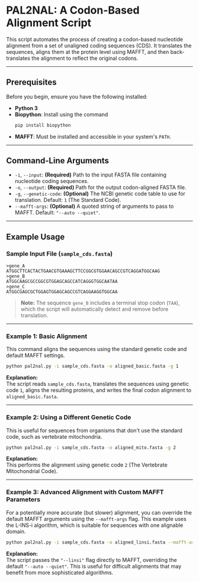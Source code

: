 # PAL2NAL: A Codon-Based Alignment Script

This script automates the process of creating a codon-based nucleotide alignment from a set of unaligned coding sequences (CDS). It translates the sequences, aligns them at the protein level using MAFFT, and then back-translates the alignment to reflect the original codons.

---

## Prerequisites

Before you begin, ensure you have the following installed:

- **Python 3**
- **Biopython**: Install using the command  
  ```bash
  pip install biopython
  ```
- **MAFFT**: Must be installed and accessible in your system's `PATH`.

---

## Command-Line Arguments

- `-i`, `--input`: **(Required)** Path to the input FASTA file containing nucleotide coding sequences.  
- `-o`, `--output`: **(Required)** Path for the output codon-aligned FASTA file.  
- `-g`, `--genetic-code`: **(Optional)** The NCBI genetic code table to use for translation. Default: `1` (The Standard Code).  
- `--mafft-args`: **(Optional)** A quoted string of arguments to pass to MAFFT. Default: `"--auto --quiet"`.

---

## Example Usage

### Sample Input File (`sample_cds.fasta`)

```fasta
>gene_A
ATGGCTTCACTACTGAACGTGAAAGCTTCCGGCGTGGAACAGCCGTCAGGATGGCAAG
>gene_B
ATGGCAAGCGCCGGCGTGGAGCAGCCATCAGGGTGGCAATAA
>gene_C
ATGGCGAGCGCTGGAGTGGAGCAGCCGTCAGGAAGGTGGCAA
```

> **Note:** The sequence `gene_B` includes a terminal stop codon (`TAA`), which the script will automatically detect and remove before translation.

---

### Example 1: Basic Alignment

This command aligns the sequences using the standard genetic code and default MAFFT settings.

```bash
python pal2nal.py -i sample_cds.fasta -o aligned_basic.fasta -g 1
```

**Explanation:**  
The script reads `sample_cds.fasta`, translates the sequences using genetic code `1`, aligns the resulting proteins, and writes the final codon alignment to `aligned_basic.fasta`.

---

### Example 2: Using a Different Genetic Code

This is useful for sequences from organisms that don't use the standard code, such as vertebrate mitochondria.

```bash
python pal2nal.py -i sample_cds.fasta -o aligned_mito.fasta -g 2
```

**Explanation:**  
This performs the alignment using genetic code `2` (The Vertebrate Mitochondrial Code).

---

### Example 3: Advanced Alignment with Custom MAFFT Parameters

For a potentially more accurate (but slower) alignment, you can override the default MAFFT arguments using the `--mafft-args` flag. This example uses the L-INS-i algorithm, which is suitable for sequences with one alignable domain.

```bash
python pal2nal.py -i sample_cds.fasta -o aligned_linsi.fasta --mafft-args "--linsi"
```

**Explanation:**  
The script passes the `"--linsi"` flag directly to MAFFT, overriding the default `"--auto --quiet"`. This is useful for difficult alignments that may benefit from more sophisticated algorithms.
